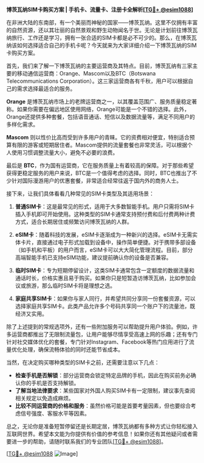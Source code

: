 **博茨瓦纳SIM卡购买方案 | 手机卡、流量卡、注册卡全解析[[TG💪+ @esim1088](https://t.me/s/esim1088)]**

在非洲大陆的东南部，有一个美丽而神秘的国家——博茨瓦纳。这里不仅拥有丰富的自然资源，还以其壮丽的自然景观和野生动物闻名于世。无论是计划前往博茨瓦纳旅行、工作还是学习，拥有一张合适的SIM卡都是必不可少的。那么，在博茨瓦纳该如何选择适合自己的手机卡呢？今天就来为大家详细介绍一下博茨瓦纳的SIM卡购买方案。

首先，我们来了解一下博茨瓦纳的主要运营商及其特点。目前，博茨瓦纳有三家主要的移动通信运营商：Orange、Mascom以及BTC（Botswana Telecommunications Corporation）。这三家运营商各有千秋，用户可以根据自己的需求选择最适合的服务。

**Orange** 是博茨瓦纳市场上的老牌运营商之一，以其覆盖范围广、服务质量稳定著称。如果你需要在偏远地区使用网络，Orange可能是一个不错的选择。此外，Orange还提供多种套餐，包括语音通话、短信以及数据流量等，满足不同用户的多样化需求。

**Mascom** 则以性价比高而受到许多用户的青睐。它的资费相对便宜，特别适合预算有限的游客或短期居住者。Mascom提供的流量套餐也非常灵活，可以根据个人使用习惯调整流量大小，避免不必要的浪费。

最后是 **BTC**，作为国有运营商，它在服务质量上有着较高的保障。对于那些希望获得更稳定服务的用户来说，BTC是一个值得考虑的选择。同时，BTC也推出了不少针对国际漫游用户的优惠套餐，非常适合经常往返于国内外的商务人士。

接下来，让我们具体看看几种常见的SIM卡类型及其适用场景：

1. **普通SIM卡**：这是最常见的形式，适用于大多数智能手机。用户只需将SIM卡插入手机即可开始使用。这种类型的SIM卡通常支持预付费和后付费两种计费方式，适合长期居住或频繁访问博茨瓦纳的人群。

2. **eSIM卡**：随着科技的发展，eSIM卡逐渐成为一种新兴的选择。eSIM卡无需实体卡片，直接通过电子形式加载到设备中，操作简单便捷。对于携带多部设备（如手机和平板）的用户而言，eSIM卡可以大大简化管理流程。目前，部分高端智能手机已支持eSIM功能，建议提前确认你的设备是否兼容。

3. **临时SIM卡**：专为短期停留设计，这类SIM卡通常包含一定额度的数据流量和通话时长，价格实惠且易于购买。如果你只是短暂造访博茨瓦纳，比如参加会议或旅游，那么临时SIM卡将是理想之选。

4. **家庭共享SIM卡**：如果你与家人同行，并希望共同分享同一份套餐资源，可以选择家庭共享SIM卡。此类产品允许多个号码共享同一个账户下的流量池，既经济又实用。

除了上述提到的常规选项外，还有一些附加服务可以帮助提升用户体验。例如，许多运营商都推出了无限制流量包，让用户能够尽情享受高速上网的乐趣；还有专门针对社交媒体优化的套餐，专门针对Instagram、Facebook等热门应用进行了流量优化处理，确保流畅体验的同时还能节省成本。

当然，在决定购买哪种类型的SIM卡之前，还需要注意以下几点：
- **检查手机是否解锁**：部分运营商会锁定特定品牌的手机，因此在购买前务必确认你的手机是否支持解锁。
- **了解当地法律要求**：某些国家对外国人购买SIM卡有一定限制，建议事先查阅相关规定以免造成麻烦。
- **比较不同运营商的价格和服务**：虽然价格可能是首要考量因素，但也要综合考虑信号强度、客服水平等因素。

总之，无论你是准备短暂停留还是长期定居，博茨瓦纳都有多种方式让你轻松接入互联网世界。希望本文能为你提供有价值的参考信息！如果你还有其他疑问或者需要进一步的帮助，请随时联系我们的专业团队[[TG💪+ @esim1088](https://t.me/s/esim1088)]。

[[TG💪+ @esim1088](https://t.me/s/esim1088) ![Image](https://i.postimg.cc/4NQfJmqS/Snipaste-2025-05-13-00-14-12.png)]